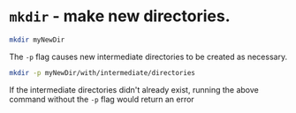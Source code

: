 

# `mkdir` - make new directories.

```bash
mkdir myNewDir
```

The `-p` flag causes new intermediate directories to be created as necessary.

```bash
mkdir -p myNewDir/with/intermediate/directories
```

If the intermediate directories didn't already exist, running the above command without the `-p` flag would return an error